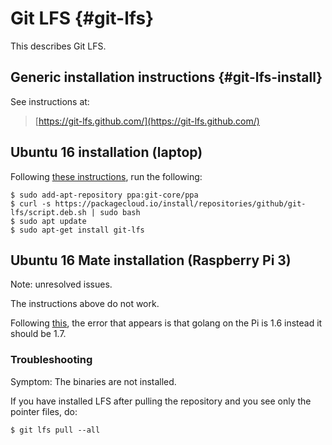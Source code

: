 # Git LFS {#git-lfs}

This describes Git LFS.

## Generic installation instructions {#git-lfs-install}

See instructions at:

> [https://git-lfs.github.com/](https://git-lfs.github.com/)

## Ubuntu 16 installation (laptop)

Following [these instructions](https://github.com/git-lfs/git-lfs/wiki/Installation),
run the following:

    $ sudo add-apt-repository ppa:git-core/ppa
    $ curl -s https://packagecloud.io/install/repositories/github/git-lfs/script.deb.sh | sudo bash
    $ sudo apt update
    $ sudo apt-get install git-lfs

<!-- $ git lfs install -->

## Ubuntu 16 Mate installation (Raspberry Pi 3)

Note: unresolved issues.

The instructions above do not work.

Following [this](https://bioinfoexpert.com/2016/08/25/installation-of-git-lfs-on-ubuntu-rpi2-armf/), the error 
that appears is that golang on the Pi is 1.6 instead it should be 1.7.

### Troubleshooting

Symptom: The binaries are not installed.

If you have installed LFS after pulling the repository and you see
only the pointer files, do:

    $ git lfs pull --all
